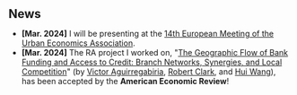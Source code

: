 <h1 id="news"></h1>

<h2 style="margin: 30px 0px 10px;">News</h2>

<ul>


<li><strong>[Mar. 2024]</strong> I will be presenting at the <span style="color:#e74d3c"><a href="https://urbaneconomics.org/meetings/emuea2025/">14th European Meeting of the Urban Economics Association</a></span>.</li>

<li><strong>[Mar. 2024]</strong> The RA project I worked on, "<span style="color:#e74d3c"><a href="https://www.aeaweb.org/articles?id=10.1257/aer.20200374&&from=f">The Geographic Flow of Bank Funding and Access to Credit: Branch Networks, Synergies, and Local Competition</a></span>" (by <span style="color:#e74d3c"><a href="https://sites.google.com/view/victoraguirregabiriaswebsite/home">Victor Aguirregabiria</a></span>, <span style="color:#e74d3c"><a href="https://sites.google.com/site/robertclark09site/">Robert Clark</a></span>, and <span style="color:#e74d3c"><a href="https://en.gsm.pku.edu.cn/faculty/jackie.wang/">Hui Wang</a></span>), has been accepted by the <strong>American Economic Review</strong>!</li>

</ul>
